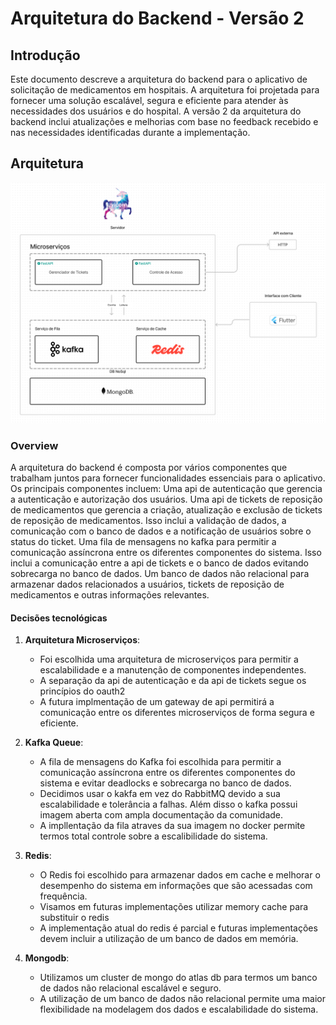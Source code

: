 # Arquitetura do Backend - Versão 2

## Introdução

Este documento descreve a arquitetura do backend para o aplicativo de solicitação de medicamentos em hospitais. A arquitetura foi projetada para fornecer uma solução escalável, segura e eficiente para atender às necessidades dos usuários e do hospital. A versão 2 da arquitetura do backend inclui atualizações e melhorias com base no feedback recebido e nas necessidades identificadas durante a implementação.

## Arquitetura

![Canvas](../../../static/img/arquiteturav2.png)

### Overview

A arquitetura do backend é composta por vários componentes que trabalham juntos para fornecer funcionalidades essenciais para o aplicativo. Os principais componentes incluem:
Uma api de autenticação que gerencia a autenticação e autorização dos usuários. Uma api de tickets de reposição de
medicamentos que gerencia a criação, atualização e exclusão de tickets de reposição de medicamentos. Isso inclui a validação de dados, a comunicação com o banco de dados e a notificação de usuários sobre o status do ticket. Uma fila de mensagens no kafka  para permitir a comunicação assíncrona entre os diferentes componentes do sistema. Isso inclui a comunicação entre a api de tickets e o banco de dados evitando sobrecarga no banco de dados. Um banco de dados não relacional para armazenar dados relacionados a usuários, tickets de reposição de medicamentos e outras informações relevantes.

#### Decisões tecnológicas

1. **Arquitetura Microserviços**:
   - Foi escolhida uma arquitetura de microserviços para permitir a escalabilidade e a manutenção de componentes independentes.
   - A separação da api de autenticação e da api de tickets segue os princípios do oauth2
   - A futura implmentação de um gateway de api permitirá a comunicação entre os diferentes microserviços de forma segura e eficiente.

2. **Kafka Queue**:
   - A fila de mensagens do Kafka foi escolhida para permitir a comunicação assíncrona entre os diferentes componentes do sistema e evitar deadlocks e sobrecarga no banco de dados.
   - Decidimos usar o kakfa em vez do RabbitMQ devido a sua escalabilidade e tolerância a falhas. Além disso o kafka possui imagem aberta com ampla documentação da comunidade.
   - A impllentação da fila atraves da sua imagem no docker permite termos total controle sobre a escalibilidade do sistema.

3. **Redis**:
   - O Redis foi escolhido para armazenar dados em cache e melhorar o desempenho do sistema em informações que são acessadas com frequência.
   - Visamos em futuras implementações utilizar memory cache para substituir o redis
   - A implementação atual do redis é parcial e futuras implementações devem incluir a utilização de um banco de dados em memória.

4. **Mongodb**:
   - Utilizamos um cluster de mongo do atlas db para termos um banco de dados não relacional escalável e seguro.
   - A utilização de um banco de dados não relacional permite uma maior flexibilidade na modelagem dos dados e escalabilidade do sistema.

